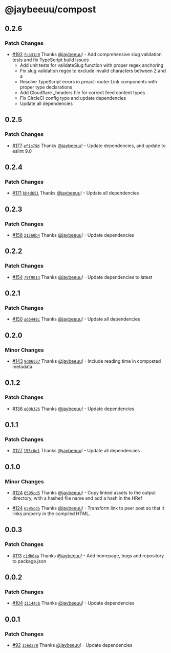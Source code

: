 # @jaybeeuu/compost

## 0.2.6

### Patch Changes

- [#192](https://github.com/jaybeeuu/jaybeeuu-dev/pull/192) [`fca31c0`](https://github.com/jaybeeuu/jaybeeuu-dev/commit/fca31c081ea20e65c579e172ad4f00181c8852b7) Thanks [@jaybeeuu](https://github.com/jaybeeuu)! - Add comprehensive slug validation tests and fix TypeScript build issues
  - Add unit tests for validateSlug function with proper regex anchoring
  - Fix slug validation regex to exclude invalid characters between Z and a
  - Resolve TypeScript errors in preact-router Link components with proper type declarations
  - Add Cloudflare \_headers file for correct feed content types
  - Fix CircleCI config typo and update dependencies
  - Update all dependencies

## 0.2.5

### Patch Changes

- [#177](https://github.com/jaybeeuu/jaybeeuu-dev/pull/177) [`ef1b79d`](https://github.com/jaybeeuu/jaybeeuu-dev/commit/ef1b79d66a27e2837ea87c78ad254e1eae784c3c) Thanks [@jaybeeuu](https://github.com/jaybeeuu)! - Update dependencies, and update to eslint 9.0

## 0.2.4

### Patch Changes

- [#171](https://github.com/jaybeeuu/jaybeeuu-dev/pull/171) [`bb4d651`](https://github.com/jaybeeuu/jaybeeuu-dev/commit/bb4d651bd3262478978fd8cb2e6c3ba56fb452e9) Thanks [@jaybeeuu](https://github.com/jaybeeuu)! - Update all dependencies

## 0.2.3

### Patch Changes

- [#158](https://github.com/jaybeeuu/jaybeeuu-dev/pull/158) [`21560b4`](https://github.com/jaybeeuu/jaybeeuu-dev/commit/21560b43ec34fe5e036f15e66001b2def2fd94f6) Thanks [@jaybeeuu](https://github.com/jaybeeuu)! - Update dependencies

## 0.2.2

### Patch Changes

- [#154](https://github.com/jaybeeuu/jaybeeuu-dev/pull/154) [`79f9014`](https://github.com/jaybeeuu/jaybeeuu-dev/commit/79f9014a0fc3c8c446a455c719ee3ee38cbcc518) Thanks [@jaybeeuu](https://github.com/jaybeeuu)! - Update dependencies to latest

## 0.2.1

### Patch Changes

- [#150](https://github.com/jaybeeuu/jaybeeuu-dev/pull/150) [`ad6448c`](https://github.com/jaybeeuu/jaybeeuu-dev/commit/ad6448ca1c078f6d855840ee32afd76e95c855ee) Thanks [@jaybeeuu](https://github.com/jaybeeuu)! - Update all dependencies

## 0.2.0

### Minor Changes

- [#143](https://github.com/jaybeeuu/jaybeeuu-dev/pull/143) [`9d06557`](https://github.com/jaybeeuu/jaybeeuu-dev/commit/9d06557f912d32baa9de0dae68fb02ef47496846) Thanks [@jaybeeuu](https://github.com/jaybeeuu)! - Include reading time in composted metadata.

## 0.1.2

### Patch Changes

- [#136](https://github.com/jaybeeuu/jaybeeuu-dev/pull/136) [`e00b326`](https://github.com/jaybeeuu/jaybeeuu-dev/commit/e00b32650f2b67041968e4de4034bcbb0cbc1bdb) Thanks [@jaybeeuu](https://github.com/jaybeeuu)! - Update dependencies

## 0.1.1

### Patch Changes

- [#127](https://github.com/jaybeeuu/jaybeeuu-dev/pull/127) [`153c0e1`](https://github.com/jaybeeuu/jaybeeuu-dev/commit/153c0e190ca5ae677ddb0556ff5305c2c8916163) Thanks [@jaybeeuu](https://github.com/jaybeeuu)! - Update all dependencies

## 0.1.0

### Minor Changes

- [#124](https://github.com/jaybeeuu/jaybeeuu-dev/pull/124) [`6595cd5`](https://github.com/jaybeeuu/jaybeeuu-dev/commit/6595cd5b7fdc6960aa204356ea0082c3c0d86746) Thanks [@jaybeeuu](https://github.com/jaybeeuu)! - Copy linked assets to the output directory, with a hashed file name and add a hash in the HRef

- [#124](https://github.com/jaybeeuu/jaybeeuu-dev/pull/124) [`6595cd5`](https://github.com/jaybeeuu/jaybeeuu-dev/commit/6595cd5b7fdc6960aa204356ea0082c3c0d86746) Thanks [@jaybeeuu](https://github.com/jaybeeuu)! - Transform link to peer post so that it links properly in the compiled HTML.

## 0.0.3

### Patch Changes

- [#113](https://github.com/jaybeeuu/jaybeeuu-dev/pull/113) [`c1db6aa`](https://github.com/jaybeeuu/jaybeeuu-dev/commit/c1db6aa956a8ee8a1eb6384587e56166a24cf909) Thanks [@jaybeeuu](https://github.com/jaybeeuu)! - Add homepage, bugs and repository to package.json

## 0.0.2

### Patch Changes

- [#104](https://github.com/jaybeeuu/jaybeeuu-dev/pull/104) [`11144cb`](https://github.com/jaybeeuu/jaybeeuu-dev/commit/11144cbe8a0b3eb65f0549a082f2d7668a10fe75) Thanks [@jaybeeuu](https://github.com/jaybeeuu)! - Update dependencies

## 0.0.1

### Patch Changes

- [#92](https://github.com/jaybeeuu/jaybeeuu-dev/pull/92) [`156d278`](https://github.com/jaybeeuu/jaybeeuu-dev/commit/156d278a0956cb4ef6e30f9df370f3c95aa7b93a) Thanks [@jaybeeuu](https://github.com/jaybeeuu)! - Update dependencies

